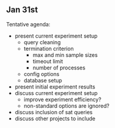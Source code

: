 ## Jan 31st

Tentative agenda:
* present current experiment setup
    * query cleaning
    * termination criterion
        * max and min sample sizes
        * timeout limit
        * number of processes
    * config options
    * database setup
* present initial experiment results
* discuss current experiment setup
    * improve experiment efficiency?
    * non-standard options are ignored?
* discuss inclusion of sat queries
* discuss other projects to include